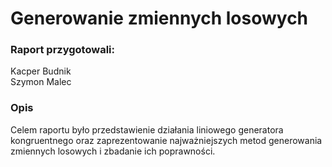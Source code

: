 # Generowanie zmiennych losowych

### Raport przygotowali:
Kacper Budnik <br> Szymon Malec
 
### Opis
Celem raportu było przedstawienie działania liniowego generatora kongruentnego oraz zaprezentowanie najważniejszych metod generowania zmiennych losowych i zbadanie ich poprawności.
